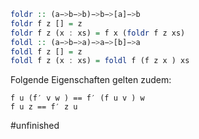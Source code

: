 ```haskell
foldr :: (a−>b−>b)−>b−>[a]−>b
foldr f z [] = z
foldr f z (x : xs) = f x (foldr f z xs)
foldl :: (a−>b−>a)−>a−>[b]−>a
foldl f z [] = z
foldl f z (x : xs) = foldl f (f z x ) xs
```
Folgende Eigenschaften gelten zudem:
```pseudocode
f u (f′ v w ) == f′ (f u v ) w
f u z == f′ z u
```

#unfinished 
